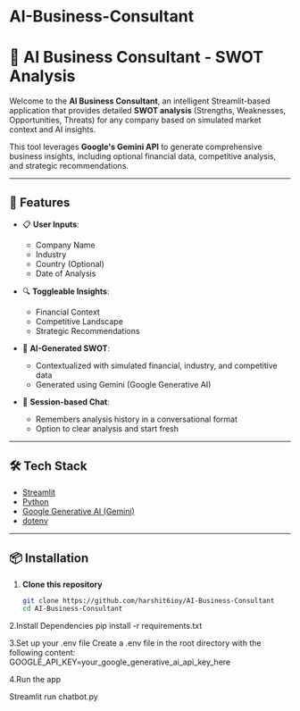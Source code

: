 # AI-Business-Consultant
# 💼 AI Business Consultant - SWOT Analysis

Welcome to the **AI Business Consultant**, an intelligent Streamlit-based application that provides detailed **SWOT analysis** (Strengths, Weaknesses, Opportunities, Threats) for any company based on simulated market context and AI insights.

This tool leverages **Google's Gemini API** to generate comprehensive business insights, including optional financial data, competitive analysis, and strategic recommendations.

---

## 🚀 Features

- 📋 **User Inputs**:
  - Company Name
  - Industry
  - Country (Optional)
  - Date of Analysis

- 🔍 **Toggleable Insights**:
  - Financial Context
  - Competitive Landscape
  - Strategic Recommendations

- 🧠 **AI-Generated SWOT**:
  - Contextualized with simulated financial, industry, and competitive data
  - Generated using Gemini (Google Generative AI)

- 🧾 **Session-based Chat**:
  - Remembers analysis history in a conversational format
  - Option to clear analysis and start fresh

---

## 🛠️ Tech Stack

- [Streamlit](https://streamlit.io/)
- [Python](https://www.python.org/)
- [Google Generative AI (Gemini)](https://ai.google.dev/)
- [dotenv](https://pypi.org/project/python-dotenv/)

---

## 📦 Installation

1. **Clone this repository**
   ```bash
   git clone https://github.com/harshit6ioy/AI-Business-Consultant
   cd AI-Business-Consultant


2.Install Dependencies
pip install -r requirements.txt


3.Set up your .env file Create a .env file in the root directory with the following content:
GOOGLE_API_KEY=your_google_generative_ai_api_key_here


4.Run the app

Streamlit run chatbot.py
